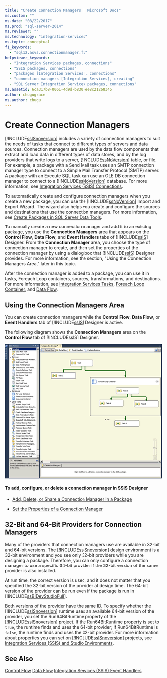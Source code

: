 ```yaml
---
title: "Create Connection Managers | Microsoft Docs"
ms.custom: ""
ms.date: "08/22/2017"
ms.prod: "sql-server-2014"
ms.reviewer: ""
ms.technology: "integration-services"
ms.topic: conceptual
f1_keywords: 
  - "sql12.asvs.connectionmanager.f1"
helpviewer_keywords: 
  - "Integration Services packages, connections"
  - "SSIS packages, connections"
  - "packages [Integration Services], connections"
  - "connection managers [Integration Services], creating"
  - "SQL Server Integration Services packages, connections"
ms.assetid: 6ca317b8-0061-4d9d-b830-ee8c21268345
author: chugugrace
ms.author: chugu
---
```

# Create Connection Managers
  [!INCLUDE[ssISnoversion](../includes/ssisnoversion-md.md)] includes a variety of connection managers to suit the needs of tasks that connect to different types of servers and data sources. Connection managers are used by the data flow components that extract and load data in different types of data stores, and by the log providers that write logs to a server, [!INCLUDE[ssNoVersion](../includes/ssnoversion-md.md)] table, or file. For example, a package with a Send Mail task uses an SMTP connection manager type to connect to a Simple Mail Transfer Protocol (SMTP) server. A package with an Execute SQL task can use an OLE DB connection manager to connect to a [!INCLUDE[ssNoVersion](../includes/ssnoversion-md.md)] database. For more information, see [Integration Services &#40;SSIS&#41; Connections](connection-manager/integration-services-ssis-connections.md).

 To automatically create and configure connection managers when you create a new package, you can use the [!INCLUDE[ssNoVersion](../includes/ssnoversion-md.md)] Import and Export Wizard. The wizard also helps you create and configure the sources and destinations that use the connection managers. For more information, see [Create Packages in SQL Server Data Tools](create-packages-in-sql-server-data-tools.md).

 To manually create a new connection manager and add it to an existing package, you use the **Connection Managers** area that appears on the **Control Flow**, **Data Flow**, and **Event Handlers** tabs of [!INCLUDE[ssIS](../includes/ssis-md.md)] Designer. From the **Connection Manager** area, you choose the type of connection manager to create, and then set the properties of the connection manager by using a dialog box that [!INCLUDE[ssIS](../includes/ssis-md.md)] Designer provides. For more information, see the section, "Using the Connection Managers Area," later in this topic.

 After the connection manager is added to a package, you can use it in tasks, Foreach Loop containers, sources, transformations, and destinations. For more information, see [Integration Services Tasks](control-flow/integration-services-tasks.md), [Foreach Loop Container](control-flow/foreach-loop-container.md), and [Data Flow](data-flow/data-flow.md).

## Using the Connection Managers Area
 You can create connection managers while the **Control Flow**, **Data Flow**, or **Event Handlers** tab of [!INCLUDE[ssIS](../includes/ssis-md.md)] Designer is active.

 The following diagram shows the **Connection Managers** area on the **Control Flow** tab of [!INCLUDE[ssIS](../includes/ssis-md.md)] Designer.

 ![Screenshot of control flow designer with package](media/samplecontrolflow.gif "Screenshot of control flow designer with package")

#### To add, configure, or delete a connection manager in SSIS Designer

-   [Add, Delete, or Share a Connection Manager in a Package](../../2014/integration-services/add-delete-or-share-a-connection-manager-in-a-package.md)

-   [Set the Properties of a Connection Manager](../../2014/integration-services/set-the-properties-of-a-connection-manager.md)

## 32-Bit and 64-Bit Providers for Connection Managers
 Many of the providers that connection managers use are available in 32-bit and 64-bit versions. The [!INCLUDE[ssISnoversion](../includes/ssisnoversion-md.md)] design environment is a 32-bit environment and you see only 32-bit providers while you are designing a package. Therefore, you can only configure a connection manager to use a specific 64-bit provider if the 32-bit version of the same provider is also installed.

 At run time, the correct version is used, and it does not matter that you specified the 32-bit version of the provider at design time. The 64-bit version of the provider can be run even if the package is run in [!INCLUDE[ssBIDevStudioFull](../includes/ssbidevstudiofull-md.md)].

 Both versions of the provider have the same ID. To specify whether the [!INCLUDE[ssISnoversion](../includes/ssisnoversion-md.md)] runtime uses an available 64-bit version of the provider, you set the Run64BitRuntime property of the [!INCLUDE[ssISnoversion](../includes/ssisnoversion-md.md)] project. If the Run64BitRuntime property is set to `true`, the runtime finds and uses the 64-bit provider; if Run64BitRuntime is `false`, the runtime finds and uses the 32-bit provider. For more information about properties you can set on [!INCLUDE[ssISnoversion](../includes/ssisnoversion-md.md)] projects, see [Integration Services &#40;SSIS&#41; and Studio Environments](integration-services-ssis-development-and-management-tools.md).

## See Also
 [Control Flow](control-flow/control-flow.md) 
 [Data Flow](data-flow/data-flow.md) 
 [Integration Services &#40;SSIS&#41; Event Handlers](integration-services-ssis-event-handlers.md)


